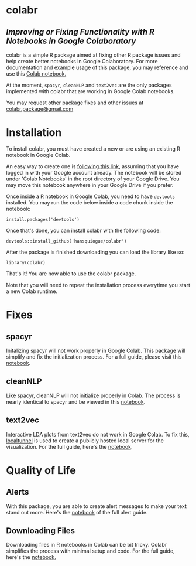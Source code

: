 # colabr

## *Improving or Fixing Functionality with R Notebooks in Google Colaboratory*

colabr is a simple R package aimed at fixing other R package issues and help create better notebooks in Google Colaboratory. For more documentation and example usage of this package, you may reference and use this [Colab notebook.](https://colab.research.google.com/drive/1b5m_w04w1SpwIHLIyyD631_593hy_JLE?usp=sharing)

At the moment, `spacyr`, `cleanNLP` and `text2vec` are the only packages implemented with colabr that are working in Google Colab notebooks. 

You may request other package fixes and other issues at colabr.package@gmail.com

# Installation

To install colabr, you must have created a new or are using an existing R notebook in Google Colab. 

An easy way to create one is [following this link](https://colab.to/r), assuming that you have logged in with your Google account already. The notebook will be stored under 'Colab Notebooks' in the root directory of your Google Drive. You may move this notebook anywhere in your Google Drive if you prefer.

Once inside a R notebook in Google Colab, you need to have `devtools` installed. You may run the code below inside a code chunk inside the notebook:

```
install.packages('devtools')
```

Once that's done, you can install colabr with the following code:

```
devtools::install_github('hansquiogue/colabr')
```

After the package is finished downloading you can load the library like so:

```
library(colabr)
```

That's it! You are now able to use the colabr package.

Note that you will need to repeat the installation process everytime you start a new Colab runtime. 

# Fixes

## spacyr

Initalizing spacyr will not work properly in Google Colab. This package will simplify and fix the initialization process. For a full guide, please visit this [notebook](https://colab.research.google.com/drive/1b5m_w04w1SpwIHLIyyD631_593hy_JLE#scrollTo=6AsIwJ9McwQj).

## cleanNLP

Like spacyr, cleanNLP will not initialize properly in Colab. The process is nearly identical to spacyr and be viewed in this [notebook](https://colab.research.google.com/drive/1b5m_w04w1SpwIHLIyyD631_593hy_JLE#scrollTo=6AsIwJ9McwQj).

## text2vec

Interactive LDA plots from text2vec do not work in Google Colab. To fix this, [localtunnel](https://localtunnel.me) is used to create a publicly hosted local server for the visualization. For the full guide, here's the [notebook](https://colab.research.google.com/drive/1b5m_w04w1SpwIHLIyyD631_593hy_JLE#scrollTo=5u9iQ-OyaLCA).

# Quality of Life

## Alerts

With this package, you are able to create alert messages to make your text stand out more. Here's the [notebook](https://colab.research.google.com/drive/1b5m_w04w1SpwIHLIyyD631_593hy_JLE#scrollTo=s-iU-qg7cPV9) of the full alert guide.

## Downloading Files

Downloading files in R notebooks in Colab can be bit tricky. Colabr simplifies the process with minimal setup and code. For the full guide, here's the [notebook.](https://colab.research.google.com/drive/1b5m_w04w1SpwIHLIyyD631_593hy_JLE#scrollTo=QrEM9nfNIqIr)